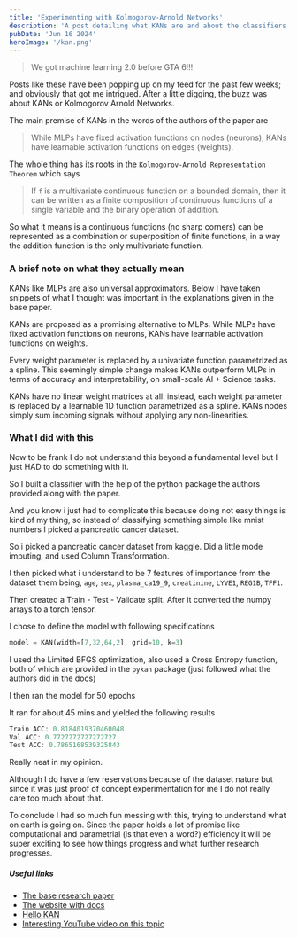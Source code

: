 ```yaml
---
title: 'Experimenting with Kolmogorov-Arnold Networks'
description: 'A post detailing what KANs are and about the classifiers i wrote in it.'
pubDate: 'Jun 16 2024'
heroImage: '/kan.png'
---
```


> We got machine learning 2.0 before GTA 6!!!

Posts like these have been popping up on my feed for the past few weeks; and obviously that got me intrigued. After a little digging, the buzz was about KANs or Kolmogorov Arnold Networks.

 The main premise of KANs in the words of the authors of the paper are 
 
 > While MLPs have fixed activation functions on nodes (neurons), KANs have learnable activation functions on edges (weights).

The whole thing has its roots in the `Kolmogorov-Arnold Representation Theorem` which says 

> If `f` is a multivariate continuous function on a bounded domain, then it can be written as a finite composition of continuous functions of a single variable and the binary operation of addition.

So what it means is a continuous functions (no sharp corners) can be represented as a combination or superposition of finite functions, in a way the addition function is the only multivariate function.

### A brief note on what they actually mean

KANs like MLPs are also universal approximators. Below I have taken snippets of what I thought was important in the explanations given in the base paper.

KANs are proposed as a promising alternative to MLPs. While MLPs have fixed activation functions on neurons, KANs have learnable activation functions on weights.

Every weight parameter is replaced by a univariate function parametrized as a spline. This seemingly simple change makes KANs outperform MLPs in terms of accuracy and interpretability, on small-scale AI + Science tasks.

KANs have no linear weight matrices at all: instead, each weight parameter is replaced by a learnable 1D function parametrized as a spline. KANs nodes simply sum incoming signals without applying any non-linearities.

### What I did with this

Now to be frank I do not understand this beyond a fundamental level but I just HAD to do something with it.

So I built a classifier with the help of the python package the authors provided along with the paper.

And you know i just had to complicate this because doing not easy things is kind of my thing, so instead of classifying something simple like mnist numbers I picked a pancreatic cancer dataset.

So i picked a pancreatic cancer dataset from kaggle. Did a little mode imputing, and used Column Transformation.

I then picked what i understand to be 7 features of importance from the dataset them being, `age`, `sex`, `plasma_ca19_9`, `creatinine`, `LYVE1`, `REG1B`, `TFF1`.

Then created a Train - Test - Validate split. After it converted the numpy arrays to a torch tensor.

I chose to define the model with following specifications

```python
model = KAN(width=[7,32,64,2], grid=10, k=3)
```

I used the Limited BFGS optimization, also used a Cross Entropy function, both of which are provided in the `pykan` package (just followed what the authors did in the docs)

I then ran the model for 50 epochs

It ran for about 45 mins and yielded the following results

```java
Train ACC: 0.8184019370460048 
Val ACC: 0.7727272727272727 
Test ACC: 0.7865168539325843
```

Really neat in my opinion.

Although I do have a few reservations because of the dataset nature but since it was just proof of concept experimentation for me I do not really care too much about that.

To conclude I had so much fun messing with this, trying to understand what on earth is going on. Since the paper holds a lot of promise like computational and parametrial (is that even a word?) efficiency it will be super exciting to see how things progress and what further research progresses.

##### Useful links
- [The base research paper](https://arxiv.org/abs/2404.19756)
- [The website with docs](https://kindxiaoming.github.io/pykan/)
- [Hello KAN](https://kindxiaoming.github.io/pykan/intro.html#get-started-with-kans)
- [Interesting YouTube video on this topic](https://www.youtube.com/watch?v=xLnQtLpPH-Y)